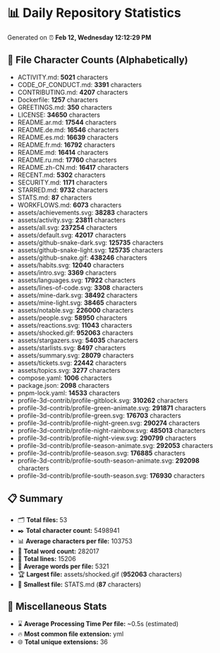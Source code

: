 # 📊 Daily Repository Statistics
Generated on ⏰ **Feb 12, Wednesday 12:12:29 PM**

## 📂 File Character Counts (Alphabetically)
- ACTIVITY.md: **5021** characters
- CODE_OF_CONDUCT.md: **3391** characters
- CONTRIBUTING.md: **4207** characters
- Dockerfile: **1257** characters
- GREETINGS.md: **350** characters
- LICENSE: **34650** characters
- README.ar.md: **17544** characters
- README.de.md: **16546** characters
- README.es.md: **16639** characters
- README.fr.md: **16792** characters
- README.md: **16414** characters
- README.ru.md: **17760** characters
- README.zh-CN.md: **16417** characters
- RECENT.md: **5302** characters
- SECURITY.md: **1171** characters
- STARRED.md: **9732** characters
- STATS.md: **87** characters
- WORKFLOWS.md: **6073** characters
- assets/achievements.svg: **38283** characters
- assets/activity.svg: **23811** characters
- assets/all.svg: **237254** characters
- assets/default.svg: **42017** characters
- assets/github-snake-dark.svg: **125735** characters
- assets/github-snake-light.svg: **125735** characters
- assets/github-snake.gif: **438246** characters
- assets/habits.svg: **12040** characters
- assets/intro.svg: **3369** characters
- assets/languages.svg: **17922** characters
- assets/lines-of-code.svg: **3308** characters
- assets/mine-dark.svg: **38492** characters
- assets/mine-light.svg: **38465** characters
- assets/notable.svg: **226000** characters
- assets/people.svg: **58950** characters
- assets/reactions.svg: **11043** characters
- assets/shocked.gif: **952063** characters
- assets/stargazers.svg: **54035** characters
- assets/starlists.svg: **8497** characters
- assets/summary.svg: **28079** characters
- assets/tickets.svg: **22442** characters
- assets/topics.svg: **3277** characters
- compose.yaml: **1006** characters
- package.json: **2098** characters
- pnpm-lock.yaml: **14533** characters
- profile-3d-contrib/profile-gitblock.svg: **310262** characters
- profile-3d-contrib/profile-green-animate.svg: **291871** characters
- profile-3d-contrib/profile-green.svg: **176703** characters
- profile-3d-contrib/profile-night-green.svg: **290274** characters
- profile-3d-contrib/profile-night-rainbow.svg: **485013** characters
- profile-3d-contrib/profile-night-view.svg: **290799** characters
- profile-3d-contrib/profile-season-animate.svg: **292053** characters
- profile-3d-contrib/profile-season.svg: **176885** characters
- profile-3d-contrib/profile-south-season-animate.svg: **292098** characters
- profile-3d-contrib/profile-south-season.svg: **176930** characters

## 📋 Summary
- 🗂️ **Total files:** 53
- ✒️ **Total character count:** 5498941
- 📊 **Average characters per file:** 103753
- 📝 **Total word count:** 282017
- 🧾 **Total lines:** 15206
- 📐 **Average words per file:** 5321
- 🏆 **Largest file:** assets/shocked.gif (**952063** characters)
- 🥉 **Smallest file:** STATS.md (**87** characters)

## 🌟 Miscellaneous Stats
- ⌛ **Average Processing Time Per file:** ~0.5s (estimated)
- 🔥 **Most common file extension:** yml
- 🌐 **Total unique extensions:** 36
